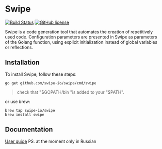 # Swipe

[![Build Status](https://travis-ci.com/swipe-io/swipe.svg?branch=v2)](https://travis-ci.com/swipe-io/swipe)
[![GitHub license](https://img.shields.io/badge/license-MIT-blue.svg)](https://raw.githubusercontent.com/swipe-io/swipe/v2/LICENSE)

Swipe is a code generation tool that automates the creation of repetitively used code.
Configuration parameters are presented in Swipe as parameters of the Golang function, using explicit initialization instead of
global variables or reflections.

## Installation

To install Swipe, follow these steps:

```shell
go get github.com/swipe-io/swipe/cmd/swipe
```

> check that "$GOPATH/bin "is added to your "$PATH".

or use brew:

```shell
brew tap swipe-io/swipe
brew install swipe
```

## Documentation

[User guide](http://swipeio.dev) PS. at the moment only in Russian
